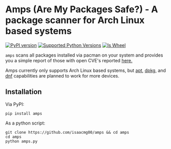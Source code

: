 Amps (Are My Packages Safe?) - A package scanner for Arch Linux based systems
=======================================
[![PyPI version](http://img.shields.io/pypi/v/distro.svg)](https://pypi.org/project/amps/)
[![Supported Python Versions](https://img.shields.io/pypi/pyversions/distro.svg)](https://img.shields.io/pypi/pyversions/distro.svg)
[![Is Wheel](https://img.shields.io/pypi/wheel/distro.svg?style=flat)](https://pypi.org/project/amps/)

`amps` scans all packages installed via pacman on your system and provides you a simple report of those with open CVE's reported [here.](https://security.archlinux.org/)

Amps currently only supports Arch Linux based systems, but [apt](https://manpages.ubuntu.com/manpages/xenial/man8/apt.8.html), [dpkg](https://wiki.debian.org/dpkg), and [dnf](https://docs.fedoraproject.org/en-US/fedora/latest/system-administrators-guide/package-management/DNF/) capabilities are planned to work for more devices.

## Installation

Via PyPI:
```shell
pip install amps
```

As a python script:
```shell
git clone https://github.com/isaacmg00/amps && cd amps
cd amps
python amps.py
```
